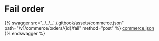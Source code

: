 # Fail order

{% swagger src="../../../../.gitbook/assets/commerce.json" path="/v1/commerce/orders/{id}/fail" method="post" %}
[commerce.json](../../../../.gitbook/assets/commerce.json)
{% endswagger %}
